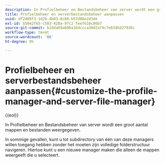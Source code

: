 ```yaml
---
description: In Profielbeheer en Bestandsbeheer van server wordt een groot aantal mappen en bestanden weergegeven.
title: Profielbeheer en serverbestandsbeheer aanpassen
uuid: df2408f3-1d2b-4b03-8c68-b57d88e2d3de
exl-id: b5042f65-c503-420a-97c2-feef610c86b7
source-git-commit: b1dda69a606a16dccca30d2a74c7e63dbd27936c
workflow-type: tm+mt
source-wordcount: '86'
ht-degree: 0%

---
```


# Profielbeheer en serverbestandsbeheer aanpassen{#customize-the-profile-manager-and-server-file-manager}

{{eol}}

In Profielbeheer en Bestandsbeheer van server wordt een groot aantal mappen en bestanden weergegeven.

In sommige gevallen, kunt u tot subdirectory van één van deze managers willen toegang hebben zonder het moeten zijn volledige folderstructuur navigeren. Hiertoe kunt u een nieuwe manager maken die alleen de mappen weergeeft die u selecteert.
